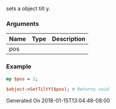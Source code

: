 sets a object tilt y.
### Arguments
**Name**|**Type**|**Description**
:---|:---|:---
pos||

### Example

```perl
my $pos = 1;

$object->SetTiltY($pos); # Returns void
```


Generated On 2018-01-15T13:04:48-08:00